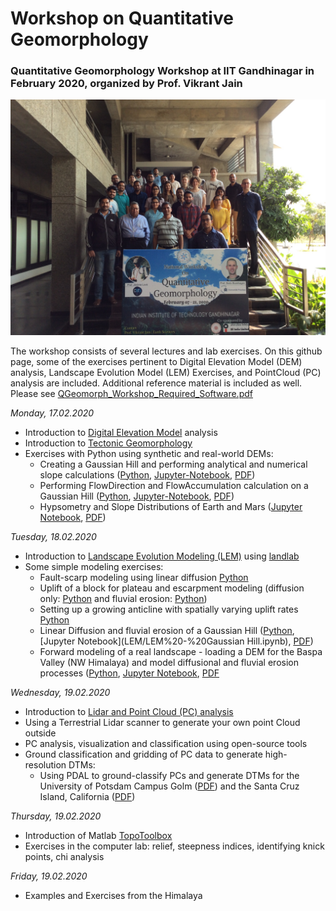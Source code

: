 # Workshop on Quantitative Geomorphology
### Quantitative Geomorphology Workshop at IIT Gandhinagar in February 2020, organized by Prof. Vikrant Jain

![Participants of the workshop](docs/Group_photo.jpg)

The workshop consists of several lectures and lab exercises. On this github page, some of the exercises pertinent to Digital Elevation Model (DEM) analysis, Landscape Evolution Model (LEM) Exercises, and PointCloud (PC) analysis are included. Additional reference material is included as well.
Please see [QGeomorph_Workshop_Required_Software.pdf](docs/QGeomorph_Workshop_Required_Software.pdf)

*Monday, 17.02.2020*
- Introduction to [Digital Elevation Model](lectures/Lecture1_DEM_lr.pdf) analysis
- Introduction to [Tectonic Geomorphology](lectures/Lecture2_TectonicGeomorphology_lr.pdf)
- Exercises with Python using synthetic and real-world DEMs:
  - Creating a Gaussian Hill and performing analytical and numerical slope calculations ([Python](DEM/GaussianHill/gaussian_hill.py), [Jupyter-Notebook](DEM/GaussianHill/Gaussian%20Hill%20and%20DEM%20analysis.ipynb), [PDF](DEM/GaussianHill/Gaussian%20Hill%20and%20DEM%20analysis.pdf))
  - Performing FlowDirection and FlowAccumulation calculation on a Gaussian Hill ([Python](DEM/GaussianHill/gaussian_hill_richdem.py), [Jupyter-Notebook](DEM/GaussianHill/Gaussian%20Hill%20-%20FlowDirection%20and%20FlowAccumulation.ipynb), [PDF](DEM/GaussianHill/Gaussian%20Hill%20-%20FlowDirection%20and%20FlowAccumulation.pdf))
  - Hypsometry and Slope Distributions of Earth and Mars ([Jupyter Notebook](DEM/Earth_Mars/Earth%20and%20Mars%20Hypsometry.ipynb), [PDF](DEM/Earth_Mars/Earth%20and%20Mars%20Hypsometry.pdf))

*Tuesday, 18.02.2020*
- Introduction to [Landscape Evolution Modeling (LEM)](lectures/Lecture3_LandscapeEvolutionModels_lr.pdf) using [landlab](https://landlab.readthedocs.io/en/master/)
- Some simple modeling exercises:
  - Fault-scarp modeling using linear diffusion [Python](LEM/landlab_faultscarp_lineardiffusion.py)
  - Uplift of a block for plateau and escarpment modeling (diffusion only: [Python](LEM/landlab_block_uplift.py) and fluvial erosion: [Python](LEM/landlab_block_uplift_FSE.py))
  - Setting up a growing anticline with spatially varying uplift rates [Python](LEM/landlab_growing_anticline.py)
  - Linear Diffusion and fluvial erosion of a Gaussian Hill ([Python](LEM/landlab_GaussianHill.py), [Jupyter Notebook](LEM/LEM%20-%20Gaussian Hill.ipynb), [PDF](LEM/LEM%20-%20Gaussian%20Hill.pdf))
  - Forward modeling of a real landscape - loading a DEM for the Baspa Valley (NW Himalaya) and model diffusional and fluvial erosion processes ([Python](LEM/landlab_Baspa_from_DEM.py), [Jupyter Notebook](LEM/Baspa%20-%20Landlab%20Modeling%20from%20a%20DEM.ipynb), [PDF](LEM/Baspa%20-%20Landlab%20Modeling%20from%20a%20DEM.pdf)

*Wednesday, 19.02.2020*
- Introduction to [Lidar and Point Cloud (PC) analysis](lectures/L4_Lidar_lr.pdf)
- Using a Terrestrial Lidar scanner to generate your own point Cloud outside
- PC analysis, visualization and classification using open-source tools
- Ground classification and gridding of PC data to generate high-resolution DTMs:
  - Using PDAL to ground-classify PCs and generate DTMs for the University of Potsdam Campus Golm ([PDF](PointClouds/PC_pdal_for_UP_CampusGolm.pdf)) and the Santa Cruz Island, California ([PDF](PointClouds/PC_pdal_for_SCI_from_USGS_Lidar.pdf))

*Thursday, 19.02.2020*
- Introduction of Matlab [TopoToolbox](https://topotoolbox.wordpress.com/)
- Exercises in the computer lab: relief, steepness indices, identifying knick points, chi analysis

*Friday, 19.02.2020*
- Examples and Exercises from the Himalaya
